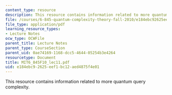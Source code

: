 ```yaml
---
content_type: resource
description: This resource contains information related to more quantum query complexity.
file: /courses/6-845-quantum-complexity-theory-fall-2010/e184ebc92625eef1bc12aed4875f4e01_MIT6_845F10_lec11.pdf
file_type: application/pdf
learning_resource_types:
- Lecture Notes
ocw_type: OCWFile
parent_title: Lecture Notes
parent_type: CourseSection
parent_uid: 0ae74169-1168-dcc5-4644-05254b3e4264
resourcetype: Document
title: MIT6_845F10_lec11.pdf
uid: e184ebc9-2625-eef1-bc12-aed4875f4e01
---
```

This resource contains information related to more quantum query complexity.

